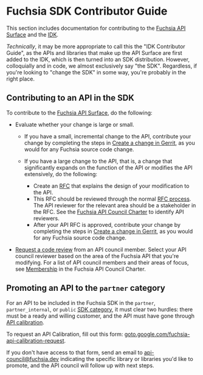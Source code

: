 # Fuchsia SDK Contributor Guide

This section includes documentation for contributing to the [Fuchsia API
Surface][fuchsia-api-surface] and the [IDK].

_Technically_, it may be more appropriate to call this the "IDK Contributor
Guide", as the APIs and libraries that make up the API Surface are first added
to the IDK, which is then turned into an SDK distribution. However,
colloquially and in code, we almost exclusively say "the SDK". Regardless, if
you're looking to "change the SDK" in some way, you're probably in the right
place.

## Contributing to an API in the SDK

To contribute to the [Fuchsia API Surface][fuchsia-api-surface], do the following:

*  Evaluate whether your change is large or small.

   *  If you have a small, incremental change to the API, contribute your
      change by completing the steps in
      [Create a change in Gerrit][create-a-change-in-gerrit], as you would for
      any Fuchsia source code change.
   *  If you have a large change to the API, that is, a change that
      significantly expands on the function of the API or modifies the
      API extensively, do the following:

      *  Create an [RFC][rfc] that explains the design of your modification
         to the API.
      *  This RFC should be reviewed through the normal [RFC process][rfc-process].
         The API reviewer for the relevant area should be a stakeholder in the RFC. See
         the [Fuchsia API Council Charter][api-council] to identify API reviewers.
      *  After your API RFC is approved, contribute your change by completing the steps
         in [Create a change in Gerrit][create-a-change-in-gerrit], as you would
         for any Fuchsia source code change.

* [Request a code review][request-a-code-review] from an API council member. Select
  your API council reviewer based on the area of the Fuchsia API that you're modifying.
  For a list of API council members and their areas of focus, see [Membership][membership]
  in the Fuchsia API Council Charter.

## Promoting an API to the `partner` category

For an API to be included in the Fuchsia SDK in the `partner`,
`partner_internal`, or `public` [SDK category][sdk-category], it must clear two
hurdles: there must be a ready and willing customer, and the API must have gone
through [API calibration][calibration].

To request an API Calibration, fill out this form:
[goto.google.com/fuchsia-api-calibration-request](https://goto.google.com/fuchsia-api-calibration-request).

If you don't have access to that form, send an email to
api-council@fuchsia.dev indicating the specific library or libraries you'd
like to promote, and the API council will follow up with next steps.

<!-- Reference links -->

[fuchsia-api-surface]: /docs/glossary/README.md#fuchsia-api-surface
[IDK]: /docs/development/idk/
[create-a-change-in-gerrit]: /docs/development/source_code/contribute_changes.md#create-a-change-in-gerrit
[request-a-code-review]: /docs/development/source_code/contribute_changes.md#request-a-code-review
[rfc]: /docs/contribute/governance/rfcs/TEMPLATE.md
[rfc-process]: /docs/contribute/governance/rfcs/rfc_process.md
[api-council]: /docs/contribute/governance/api_council.md#area
[membership]: /docs/contribute/governance/api_council.md#membership
[sdk-category]: /docs/contribute/sdk/categories.md
[calibration]: /docs/contribute/governance/api_council.md#calibration
